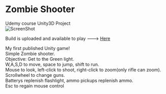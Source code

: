 # Zombie Shooter

Udemy course Unity3D Project  
![ScreenShot](https://simmercdn.com/unity/ACcDX7o8SIhpe2f7EMxhyjMOBcB2/content/083db3cd-4dab-8c44-70f3-61f703e5f22e/screens/2.png)

Build is uploaded and available to play ---> <a href="https://sharemygame.com/@Trihkal/zombieshooter">Here</a>  

My first published Unity game!  
Simple Zombie shooter.  
Objective: Get to the Green light.  
W,A,S,D to move, space to jump, shift to run.  
Mouse to look, left-click to shoot, right-click to zoom(only rifle can zoom).  
Scrollwheel to change guns.  
Batterys replenish flashlight, ammo pickups replenish ammo.  
Esc to regain mouse control
